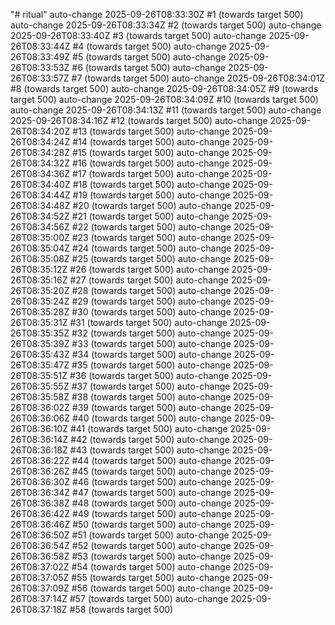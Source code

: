 "# ritual" 
auto-change 2025-09-26T08:33:30Z #1 (towards target 500)
auto-change 2025-09-26T08:33:34Z #2 (towards target 500)
auto-change 2025-09-26T08:33:40Z #3 (towards target 500)
auto-change 2025-09-26T08:33:44Z #4 (towards target 500)
auto-change 2025-09-26T08:33:49Z #5 (towards target 500)
auto-change 2025-09-26T08:33:53Z #6 (towards target 500)
auto-change 2025-09-26T08:33:57Z #7 (towards target 500)
auto-change 2025-09-26T08:34:01Z #8 (towards target 500)
auto-change 2025-09-26T08:34:05Z #9 (towards target 500)
auto-change 2025-09-26T08:34:09Z #10 (towards target 500)
auto-change 2025-09-26T08:34:13Z #11 (towards target 500)
auto-change 2025-09-26T08:34:16Z #12 (towards target 500)
auto-change 2025-09-26T08:34:20Z #13 (towards target 500)
auto-change 2025-09-26T08:34:24Z #14 (towards target 500)
auto-change 2025-09-26T08:34:28Z #15 (towards target 500)
auto-change 2025-09-26T08:34:32Z #16 (towards target 500)
auto-change 2025-09-26T08:34:36Z #17 (towards target 500)
auto-change 2025-09-26T08:34:40Z #18 (towards target 500)
auto-change 2025-09-26T08:34:44Z #19 (towards target 500)
auto-change 2025-09-26T08:34:48Z #20 (towards target 500)
auto-change 2025-09-26T08:34:52Z #21 (towards target 500)
auto-change 2025-09-26T08:34:56Z #22 (towards target 500)
auto-change 2025-09-26T08:35:00Z #23 (towards target 500)
auto-change 2025-09-26T08:35:04Z #24 (towards target 500)
auto-change 2025-09-26T08:35:08Z #25 (towards target 500)
auto-change 2025-09-26T08:35:12Z #26 (towards target 500)
auto-change 2025-09-26T08:35:16Z #27 (towards target 500)
auto-change 2025-09-26T08:35:20Z #28 (towards target 500)
auto-change 2025-09-26T08:35:24Z #29 (towards target 500)
auto-change 2025-09-26T08:35:28Z #30 (towards target 500)
auto-change 2025-09-26T08:35:31Z #31 (towards target 500)
auto-change 2025-09-26T08:35:35Z #32 (towards target 500)
auto-change 2025-09-26T08:35:39Z #33 (towards target 500)
auto-change 2025-09-26T08:35:43Z #34 (towards target 500)
auto-change 2025-09-26T08:35:47Z #35 (towards target 500)
auto-change 2025-09-26T08:35:51Z #36 (towards target 500)
auto-change 2025-09-26T08:35:55Z #37 (towards target 500)
auto-change 2025-09-26T08:35:58Z #38 (towards target 500)
auto-change 2025-09-26T08:36:02Z #39 (towards target 500)
auto-change 2025-09-26T08:36:06Z #40 (towards target 500)
auto-change 2025-09-26T08:36:10Z #41 (towards target 500)
auto-change 2025-09-26T08:36:14Z #42 (towards target 500)
auto-change 2025-09-26T08:36:18Z #43 (towards target 500)
auto-change 2025-09-26T08:36:22Z #44 (towards target 500)
auto-change 2025-09-26T08:36:26Z #45 (towards target 500)
auto-change 2025-09-26T08:36:30Z #46 (towards target 500)
auto-change 2025-09-26T08:36:34Z #47 (towards target 500)
auto-change 2025-09-26T08:36:38Z #48 (towards target 500)
auto-change 2025-09-26T08:36:42Z #49 (towards target 500)
auto-change 2025-09-26T08:36:46Z #50 (towards target 500)
auto-change 2025-09-26T08:36:50Z #51 (towards target 500)
auto-change 2025-09-26T08:36:54Z #52 (towards target 500)
auto-change 2025-09-26T08:36:58Z #53 (towards target 500)
auto-change 2025-09-26T08:37:02Z #54 (towards target 500)
auto-change 2025-09-26T08:37:05Z #55 (towards target 500)
auto-change 2025-09-26T08:37:09Z #56 (towards target 500)
auto-change 2025-09-26T08:37:14Z #57 (towards target 500)
auto-change 2025-09-26T08:37:18Z #58 (towards target 500)
